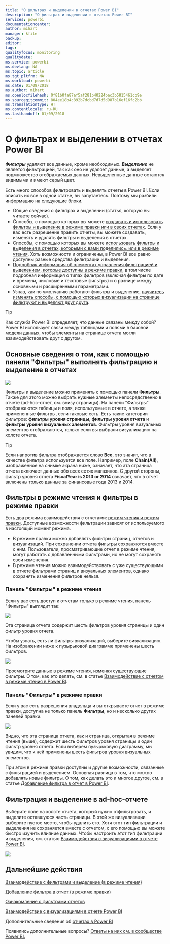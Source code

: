 ```yaml
---
title: "О фильтрах и выделении в отчетах Power BI"
description: "О фильтрах и выделении в отчетах Power BI"
services: powerbi
documentationcenter: 
author: mihart
manager: kfile
backup: 
editor: 
tags: 
qualityfocus: monitoring
qualitydate: 
ms.service: powerbi
ms.devlang: NA
ms.topic: article
ms.tgt_pltfrm: NA
ms.workload: powerbi
ms.date: 01/08/2018
ms.author: mihart
ms.openlocfilehash: 0f81b0fa87af5af281b40224bac3b5815461cb9e
ms.sourcegitcommit: 804ee18b4c892b7dcbd7d7d5d987b16ef16fc2bb
ms.translationtype: HT
ms.contentlocale: ru-RU
ms.lasthandoff: 01/09/2018
---
```

# <a name="about-filters-and-highlighting-in-power-bi-reports"></a>О фильтрах и выделении в отчетах Power BI
***Фильтры*** удаляют все данные, кроме необходимых.  ***Выделение*** не является фильтрацией, так как оно не удаляет данные, а выделяет подмножество отображаемых данных. Невыделенные данные остаются видимыми и имеют серый цвет.

Есть много способов фильтровать и выделять отчеты в Power BI. Если описать их все в одной статье, вы запутаетесь. Поэтому мы разбили информацию на следующие блоки.

* Общие сведения о фильтрах и выделении (статья, которую вы читаете сейчас).
* Способы, с помощью которых вы можете [создавать и использовать фильтры и выделение в режиме правки или в своих отчетах](power-bi-report-add-filter.md). Если у вас есть разрешение править отчеты, вы можете создавать, изменять и удалять фильтры и выделения в отчетах.
* Способы, с помощью которых вы можете [использовать фильтры и выделения в отчетах, которыми с вами поделились, или в режиме чтения](service-reading-view-and-editing-view.md). Хоть возможности и ограничены, в Power BI все равно доступны разные средства фильтрации и выделения.  
* [Подробная информация об элементах управления фильтрацией и выделением, которые доступны в режиме правки](power-bi-how-to-report-filter.md), в том числе подробная информация о типах фильтров (включая фильтры по дате и времени, числовые и текстовые фильтры) и о разнице между основными и расширенными параметрами.
* Узнав, как по умолчанию работают фильтры и выделение, [научитесь изменять способы, с помощью которых визуализации на странице фильтруют и выделяют друг друга](service-reports-visual-interactions.md).

> [!TIP]
> Как служба Power BI определяет, что данные связаны между собой?  Power BI использует связи между таблицами и полями в базовой [модели данных](https://support.office.com/article/Create-a-Data-Model-in-Excel-87e7a54c-87dc-488e-9410-5c75dbcb0f7b?ui=en-US&rs=en-US&ad=US), чтобы элементы на странице отчета могли взаимодействовать друг с другом.
> 
> 

## <a name="introduction-to-filters-and-highlighting-in-reports-using-the-filters-pane"></a>Основные сведения о том, как с помощью панели "Фильтры" выполнять фильтрацию и выделение в отчетах
![](media/power-bi-reports-filters-and-highlighting/power-bi-add-filter-reading-view.png)

Фильтры и выделение можно применять с помощью панели **Фильтры**. Также для этого можно выбрать нужные элементы непосредственно в отчете (ad-hoc-отчет, см. внизу страницы). На панели "Фильтры" отображаются таблицы и поля, используемые в отчете, а также примененные фильтры, если таковые есть. Есть такие категории фильтров: **фильтры уровня страницы**, **фильтры уровня отчета** и **фильтры уровня визуальных элементов**.  Фильтры уровня визуальных элементов отображаются, только если вы выбрали визуализацию на холсте отчета.

> [!TIP]
> Если напротив фильтра отображается слово **Все**, это значит, что в качестве фильтра используется все поле.  Например, поле **Chain(All)**, изображенное на снимке экрана ниже, означает, что эта страница отчета включает данные обо всех сетях магазинов.  С другой стороны, фильтр уровня отчета **FiscalYear is 2013 or 2014** означает, что в отчет включены только данные за финансовые года 2013 и 2014.
> 
> 

## <a name="filters-in-reading-view-versus-editing-view"></a>Фильтры в режиме чтения и фильтры в режиме правки
Есть два режима взаимодействия с отчетами: [режим чтения и режим правки](service-reading-view-and-editing-view.md).  Доступные возможности фильтрации зависят от используемого в настоящий момент режима.

* В режиме правки можно добавлять фильтры страниц, отчетов и визуализаций. При сохранении отчета фильтры сохраняются вместе с ним. Пользователи, просматривающие отчет в режиме чтения, могут работать с добавленными фильтрами, но не могут сохранять свои изменения.
* В режиме чтения можно взаимодействовать с уже существующими в отчете фильтрами страниц и визуальных элементов, однако сохранять изменения фильтров нельзя.

### <a name="the-filters-pane-in-reading-view"></a>Панель "Фильтры" в режиме чтения
Если у вас есть доступ к отчетам только в режиме чтения, панель "Фильтры" выглядит так:

![](media/power-bi-reports-filters-and-highlighting/power-bi-filter-reading-view.png)

Эта страница отчета содержит шесть фильтров уровня страницы и один фильтр уровня отчета.

Чтобы узнать, есть ли фильтры визуализаций, выберите визуализацию. На изображении ниже к пузырьковой диаграмме применены шесть фильтров.

![](media/power-bi-reports-filters-and-highlighting/power-bi-filter-visual-level.png)

Просмотрите данные в режиме чтения, изменяя существующие фильтры. О том, как это делать, см. в статье [Взаимодействие с отчетом в режиме чтения в Power BI](service-reading-view-and-editing-view.md).

### <a name="the-filters-pane-in-editing-view"></a>Панель "Фильтры" в режиме правки
Если у вас есть разрешения владельца и вы открываете отчет в режиме правки, доступна не только панель **Фильтры**, но и несколько других панелей правки.

![](media/power-bi-reports-filters-and-highlighting/power-bi-add-filter-editing-view.png)

Видно, что эта страница отчета, как и страница, открытая в режиме чтения (выше), содержит шесть фильтров уровня страницы и один фильтр уровня отчета. Если выберем пузырьковую диаграмму, мы увидим, что к ней применены шесть фильтров уровня визуальных элементов.

При этом в режиме правки доступны и другие возможности, связанные с фильтрацией и выделением. Основная разница в том, что можно добавлять новые фильтры. О том, как делать это и многое другое, см. в статье [Добавление фильтра в отчет в Power BI](power-bi-report-add-filter.md).

## <a name="ad-hoc-filterting-and-highlighting"></a>Фильтрация и выделение в ad-hoc-отчете
Выберите поле на холсте отчета, который нужно отфильтровать, и выделите оставшуюся часть страницы. В этой же визуализации выберите пустое место, чтобы удалить его. Хотя этот тип фильтрации и выделения не сохраняется вместе с отчетом, с его помощью вы можете быстро изучить влияние данных. Чтобы настроить этот тип фильтрации и выделения, см. статью [Взаимодействия с визуализациями в отчете Power BI](service-reports-visual-interactions.md).

![](media/power-bi-reports-filters-and-highlighting/power-bi-adhoc-filter.gif)

## <a name="next-steps"></a>Дальнейшие действия
[Взаимодействие с фильтрами и выделение (в режиме чтения)](service-reading-view-and-editing-view.md)

[Добавление фильтра в отчет (в режиме правки)](power-bi-report-add-filter.md)

[Ознакомление с фильтрами отчетов](power-bi-how-to-report-filter.md)

[Взаимодействие с визуализациями в отчете Power BI](service-reports-visual-interactions.md)

Дополнительные сведения об [отчетах в Power BI](service-reports.md)

Появились дополнительные вопросы? [Ответы на них см. в сообществе Power BI.](http://community.powerbi.com/)

